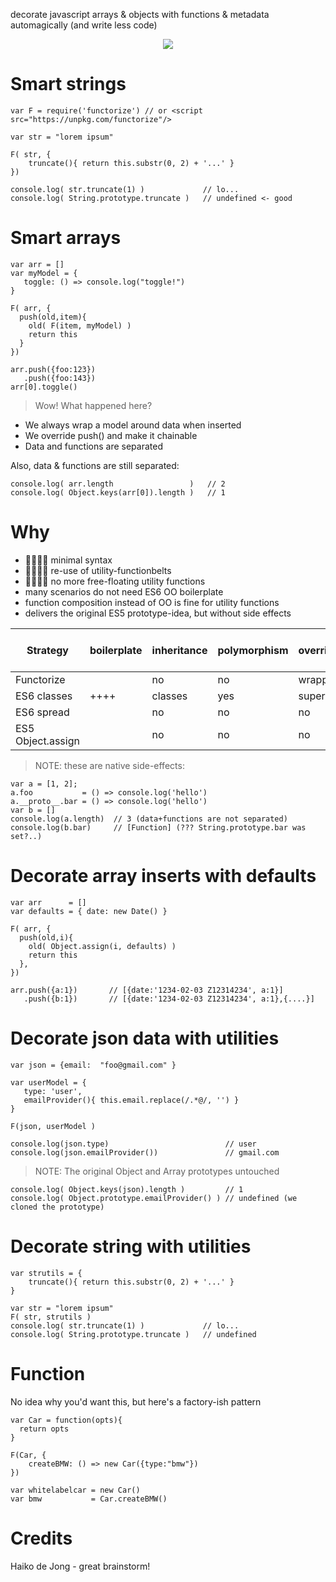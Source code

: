 decorate javascript arrays & objects with functions & metadata automagically (and write less code)

<center> <img src="https://i.imgur.com/3xYKh5D.png" align="center" style="text-align:center"/> </center>

# Smart strings 

    var F = require('functorize') // or <script src="https://unpkg.com/functorize"/>
     
    var str = "lorem ipsum" 

    F( str, {
        truncate(){ return this.substr(0, 2) + '...' }
    })

    console.log( str.truncate(1) )             // lo...
    console.log( String.prototype.truncate )   // undefined <- good

# Smart arrays

    var arr = []
    var myModel = {
       toggle: () => console.log("toggle!")
    }
     
    F( arr, {
      push(old,item){
        old( F(item, myModel) )
        return this
      }
    })
  
    arr.push({foo:123})
       .push({foo:143})
    arr[0].toggle()

> Wow! What happened here?

* We always wrap a model around data when inserted
* We override push() and make it chainable
* Data and functions are separated

Also, data & functions are still separated:

    console.log( arr.length                 )   // 2
    console.log( Object.keys(arr[0]).length )   // 1

# Why 

* 💛💛💛💛 minimal syntax 
* 💛💛💛💛 re-use of utility-functionbelts 
* 💛💛💛💛 no more free-floating utility functions 
* many scenarios do not need ES6 OO boilerplate
* function composition instead of OO is fine for utility functions
* delivers the original ES5 prototype-idea, but without side effects

| Strategy          | boilerplate | inheritance | polymorphism | overrides  | encapsulation | native side-effects |
|-------------------|-------------|-------------|--------------|------------|---------------|---------------------|
| Functorize        |             | no          | no           | wrapping   | yes, hoisting | no                  |
| ES6 classes       | ++++        | classes     | yes          | super()    | yes, private  | no                  |
| ES6 spread        |             | no          | no           | no         | no            | yes                 |
| ES5 Object.assign |             | no          | no           | no         | no            | yes                 |

> NOTE: these are native side-effects:

    var a = [1, 2]; 
    a.foo           = () => console.log('hello')
    a.__proto__.bar = () => console.log('hello')
    var b = []
    console.log(a.length)  // 3 (data+functions are not separated)
    console.log(b.bar)     // [Function] (??? String.prototype.bar was set?..)

# Decorate array inserts with defaults 

    var arr      = []
    var defaults = { date: new Date() } 

    F( arr, {
      push(old,i){
        old( Object.assign(i, defaults) )
        return this
      }, 
    })

    arr.push({a:1})       // [{date:'1234-02-03 Z12314234', a:1}]
       .push({b:1})       // [{date:'1234-02-03 Z12314234', a:1},{....}]

# Decorate json data with utilities

    var json = {email:  "foo@gmail.com" }

    var userModel = {
       type: 'user', 
       emailProvider(){ this.email.replace(/.*@/, '') }
    }
    
    F(json, userModel ) 

    console.log(json.type)                          // user
    console.log(json.emailProvider())               // gmail.com

> NOTE: The original Object and Array prototypes untouched 

    console.log( Object.keys(json).length )         // 1
    console.log( Object.prototype.emailProvider() ) // undefined (we cloned the prototype)

# Decorate string with utilities

    var strutils = {
        truncate(){ return this.substr(0, 2) + '...' }
    }

    var str = "lorem ipsum" 
    F( str, strutils )  
    console.log( str.truncate(1) )             // lo...
    console.log( String.prototype.truncate )   // undefined

# Function 

No idea why you'd want this, but here's a factory-ish pattern

    var Car = function(opts){
      return opts
    }

    F(Car, {
        createBMW: () => new Car({type:"bmw"})
    })

    var whitelabelcar = new Car()
    var bmw           = Car.createBMW()

# Credits

Haiko de Jong - great brainstorm!
